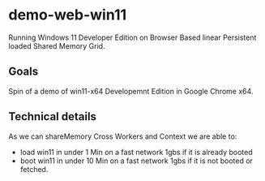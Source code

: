 # demo-web-win11
Running Windows 11 Developer Edition on Browser Based linear Persistent loaded Shared Memory Grid.

## Goals
Spin of a demo of  win11-x64 Developemnt Edition in Google Chrome x64.

## Technical details
As we can shareMemory Cross Workers and Context we are able to:
- load win11 in under 1 Min on a fast network 1gbs if it is already booted
- boot win11 in under 10 Min on a fast network 1gbs if it is not booted or fetched.
